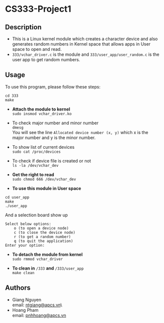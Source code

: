 # CS333-Project1
## Description
* This is a Linux kernel module which creates a character device and also generates random numbers in Kernel space that allows apps in User space to open and read.
* `333/vchar_driver.c` is the module and `333/user_app/user_random.c` is the user app to get random numbers.

## Usage
  To use this program, please follow these steps:
  
```
cd 333
make
```

* **Attach the module to kernel**\
```sudo insmod vchar_driver.ko```

* To check major number and minor number\
`dmesg`\
You will see the line `Allocated device number (x, y)` which x is the major number and y is the minor number.

* To show list of current devices\
`sudo cat /proc/devices`

* To check if device file is created or not\
`ls -la /dev/vchar_dev`

* **Get the right to read**\
`sudo chmod 666 /dev/vchar_dev`

* **To use this module in User space**
```
cd user_app
make
./user_app
```
And a selection board show up
```
Select below options:
	o (to open a device node)
	c (to close the device node)
	r (to get a random number)
	q (to quit the application)
Enter your option:
```

* **To detach the module from kernel**\
`sudo rmmod vchar_driver`

* **To clean in** `/333` **and** `/333/user_app`\
`make clean`

## Authors
- Giang Nguyen\
email: ntgiang@apcs.vn\
- Hoang Pham\
email: pnhhoang@apcs.vn
